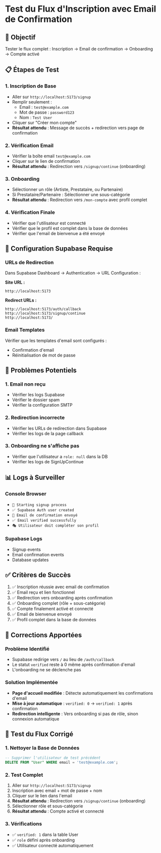 # Test du Flux d'Inscription avec Email de Confirmation

## 🎯 Objectif
Tester le flux complet : Inscription → Email de confirmation → Onboarding → Compte activé

## 📋 Étapes de Test

### 1. Inscription de Base
- Aller sur `http://localhost:5173/signup`
- Remplir seulement :
  - Email : `test@example.com`
  - Mot de passe : `password123`
  - Nom : `Test User`
- Cliquer sur "Créer mon compte"
- **Résultat attendu** : Message de succès + redirection vers page de confirmation

### 2. Vérification Email
- Vérifier la boîte email `test@example.com`
- Cliquer sur le lien de confirmation
- **Résultat attendu** : Redirection vers `/signup/continue` (onboarding)

### 3. Onboarding
- Sélectionner un rôle (Artiste, Prestataire, ou Partenaire)
- Si Prestataire/Partenaire : Sélectionner une sous-catégorie
- **Résultat attendu** : Redirection vers `/mon-compte` avec profil complet

### 4. Vérification Finale
- Vérifier que l'utilisateur est connecté
- Vérifier que le profil est complet dans la base de données
- Vérifier que l'email de bienvenue a été envoyé

## 🔧 Configuration Supabase Requise

### URLs de Redirection
Dans Supabase Dashboard → Authentication → URL Configuration :

**Site URL :**
```
http://localhost:5173
```

**Redirect URLs :**
```
http://localhost:5173/auth/callback
http://localhost:5173/signup/continue
http://localhost:5173/
```

### Email Templates
Vérifier que les templates d'email sont configurés :
- Confirmation d'email
- Réinitialisation de mot de passe

## 🐛 Problèmes Potentiels

### 1. Email non reçu
- Vérifier les logs Supabase
- Vérifier le dossier spam
- Vérifier la configuration SMTP

### 2. Redirection incorrecte
- Vérifier les URLs de redirection dans Supabase
- Vérifier les logs de la page callback

### 3. Onboarding ne s'affiche pas
- Vérifier que l'utilisateur a `role: null` dans la DB
- Vérifier les logs de SignUpContinue

## 📊 Logs à Surveiller

### Console Browser
- `🔐 Starting signup process`
- `✅ Supabase Auth user created`
- `📧 Email de confirmation envoyé`
- `✅ Email verified successfully`
- `🎭 Utilisateur doit compléter son profil`

### Supabase Logs
- Signup events
- Email confirmation events
- Database updates

## ✅ Critères de Succès

1. ✅ Inscription réussie avec email de confirmation
2. ✅ Email reçu et lien fonctionnel
3. ✅ Redirection vers onboarding après confirmation
4. ✅ Onboarding complet (rôle + sous-catégorie)
5. ✅ Compte finalement activé et connecté
6. ✅ Email de bienvenue envoyé
7. ✅ Profil complet dans la base de données

## 🔧 Corrections Apportées

### Problème Identifié
- Supabase redirige vers `/` au lieu de `/auth/callback`
- Le statut `verified` reste à 0 même après confirmation d'email
- L'onboarding ne se déclenche pas

### Solution Implémentée
- **Page d'accueil modifiée** : Détecte automatiquement les confirmations d'email
- **Mise à jour automatique** : `verified: 0` → `verified: 1` après confirmation
- **Redirection intelligente** : Vers onboarding si pas de rôle, sinon connexion automatique

## 🧪 Test du Flux Corrigé

### 1. Nettoyer la Base de Données
```sql
-- Supprimer l'utilisateur de test précédent
DELETE FROM "User" WHERE email = 'test@example.com';
```

### 2. Test Complet
1. Aller sur `http://localhost:5173/signup`
2. Inscription avec email + mot de passe + nom
3. Cliquer sur le lien dans l'email
4. **Résultat attendu** : Redirection vers `/signup/continue` (onboarding)
5. Sélectionner rôle et sous-catégorie
6. **Résultat attendu** : Compte activé et connecté

### 3. Vérifications
- ✅ `verified: 1` dans la table User
- ✅ `role` défini après onboarding
- ✅ Utilisateur connecté automatiquement

